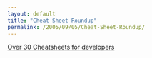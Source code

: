 ```yaml
---
layout: default
title: "Cheat Sheet Roundup"
permalink: /2005/09/05/Cheat-Sheet-Roundup/
---
```


<a href="http://www.petefreitag.com/item/455.cfm" target="_blank">Over 30 Cheatsheets for developers</a>
